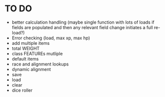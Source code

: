 # TO DO
- better calculation handling (maybe single function with lots of loads if fields are populated and then any relevant field change initiates a full re-load?)
- Error checking (load, max xp, max hp)
- add multiple items
- total WEIGHT
- class FEATUREs mutliple
- default items
- race and alignment lookups
- dynamic alignment
- save
- load
- clear
- dice roller
